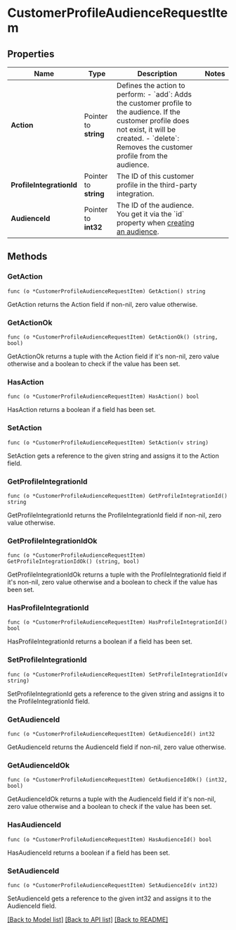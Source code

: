 # CustomerProfileAudienceRequestItem

## Properties

Name | Type | Description | Notes
------------ | ------------- | ------------- | -------------
**Action** | Pointer to **string** | Defines the action to perform: - &#x60;add&#x60;: Adds the customer profile to the audience. If the customer profile does not exist, it will be created. - &#x60;delete&#x60;: Removes the customer profile from the audience.  | 
**ProfileIntegrationId** | Pointer to **string** | The ID of this customer profile in the third-party integration. | 
**AudienceId** | Pointer to **int32** | The ID of the audience. You get it via the &#x60;id&#x60; property when [creating an audience](#operation/createAudienceV2). | 

## Methods

### GetAction

`func (o *CustomerProfileAudienceRequestItem) GetAction() string`

GetAction returns the Action field if non-nil, zero value otherwise.

### GetActionOk

`func (o *CustomerProfileAudienceRequestItem) GetActionOk() (string, bool)`

GetActionOk returns a tuple with the Action field if it's non-nil, zero value otherwise
and a boolean to check if the value has been set.

### HasAction

`func (o *CustomerProfileAudienceRequestItem) HasAction() bool`

HasAction returns a boolean if a field has been set.

### SetAction

`func (o *CustomerProfileAudienceRequestItem) SetAction(v string)`

SetAction gets a reference to the given string and assigns it to the Action field.

### GetProfileIntegrationId

`func (o *CustomerProfileAudienceRequestItem) GetProfileIntegrationId() string`

GetProfileIntegrationId returns the ProfileIntegrationId field if non-nil, zero value otherwise.

### GetProfileIntegrationIdOk

`func (o *CustomerProfileAudienceRequestItem) GetProfileIntegrationIdOk() (string, bool)`

GetProfileIntegrationIdOk returns a tuple with the ProfileIntegrationId field if it's non-nil, zero value otherwise
and a boolean to check if the value has been set.

### HasProfileIntegrationId

`func (o *CustomerProfileAudienceRequestItem) HasProfileIntegrationId() bool`

HasProfileIntegrationId returns a boolean if a field has been set.

### SetProfileIntegrationId

`func (o *CustomerProfileAudienceRequestItem) SetProfileIntegrationId(v string)`

SetProfileIntegrationId gets a reference to the given string and assigns it to the ProfileIntegrationId field.

### GetAudienceId

`func (o *CustomerProfileAudienceRequestItem) GetAudienceId() int32`

GetAudienceId returns the AudienceId field if non-nil, zero value otherwise.

### GetAudienceIdOk

`func (o *CustomerProfileAudienceRequestItem) GetAudienceIdOk() (int32, bool)`

GetAudienceIdOk returns a tuple with the AudienceId field if it's non-nil, zero value otherwise
and a boolean to check if the value has been set.

### HasAudienceId

`func (o *CustomerProfileAudienceRequestItem) HasAudienceId() bool`

HasAudienceId returns a boolean if a field has been set.

### SetAudienceId

`func (o *CustomerProfileAudienceRequestItem) SetAudienceId(v int32)`

SetAudienceId gets a reference to the given int32 and assigns it to the AudienceId field.


[[Back to Model list]](../README.md#documentation-for-models) [[Back to API list]](../README.md#documentation-for-api-endpoints) [[Back to README]](../README.md)


